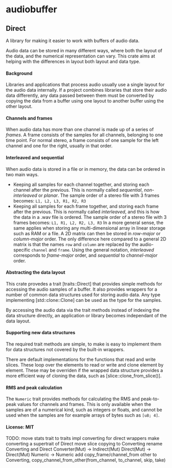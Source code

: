 # audiobuffer

## Direct

A library for making it easier to work with buffers of audio data.

Audio data can be stored in many different ways,
where both the layout of the data, and the numerical representation can vary.
This crate aims at helping with the differences in layout both layout and data type.

#### Background
Libraries and applications that process audio usually use
a single layout for the audio data internally.
If a project combines libraries that store their audio data differently,
any data passed between them must be converted
by copying the data from a buffer using one layout
to another buffer using the other layout.

#### Channels and frames
When audio data has more than one channel is made up of a series of _frames_.
A frame consists of the samples for all channels, belonging to one time point.
For normal stereo, a frame consists of one sample for the left channel
and one for the right, usually in that order.

#### Interleaved and sequential
When audio data is stored in a file or in memory,
the data can be ordered in two main ways.
- Keeping all samples for each channel together,
  and storing each channel after the previous.
  This is normally called _sequential_, _non-interleaved_ or _planar_.
  The sample order of a stereo file with 3 frames becomes:
  `L1, L2, L3, R1, R2, R3`
- Keeping all samples for each frame together,
  and storing each frame after the previous.
  This is normally called _interleaved_, and this is how the data in a .wav file is ordered.
  The sample order of a stereo file with 3 frames becomes:
  `L1, R1, L2, R2, L3, R3`
In a more general sense, the same applies when storing
any multi-dimensional array in linear storage such as RAM or a file.
A 2D matrix can then be stored in _row-major_ or _column-major_ order.
The only difference here compared to a general 2D matrix is that the names `row` and `column`
are replaced by the audio-specific `channel` and `frame`.
Using the general notation, _interleaved_ corresponds to _frame-major_ order,
and _sequential_ to _channel-major_ order.

#### Abstracting the data layout
This crate provedes a trait [traits::Direct] that provides simple methods
for accessing the audio samples of a buffer.
It also provides wrappers for a number of common data structures
used for storing audio data.
Any type implementing [std::clone::Clone] can be used as the type for the samples.

By accessing the audio data via the trait methods instead
of indexing the data structure directly,
an application or library becomes independant of the data layout.

#### Supporting new data structures
The required trait methods are simple, to make is easy to implement them for
data structures not covered by the built-in wrappers.

There are default implementations for the functions that read and write slices.
These loop over the elements to read or write and clone element by element.
These may be overriden if the wrapped data structure provides a more efficient way
of cloning the data, such as [slice::clone_from_slice()].

#### RMS and peak calculation

The `Numeric` trait provides methods for calculating the RMS and peak-to-peak values
for channels and frames.
This is only available when the samples are of a numerical kind, such as integers or floats,
and cannot be used when the samples are for example arrays of bytes such as `[u8; 4]`.


#### License: MIT


TODO:
move stats trait to traits
impl converting for direct wrappers
make converting a supertrait of Direct
move slice copying to Converting
rename Converting and Direct
Converter(Mut) -> Indirect(Mut)
Direct(Mut) -> Direct(Mut)
Numeric -> Numeric
add copy_frame/channel_from other to Converting, copy_channel_from_other(from_channel, to_channel, skip, take)
